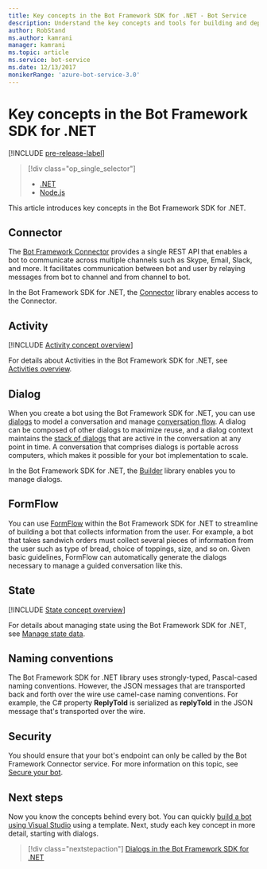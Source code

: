 ```yaml
---
title: Key concepts in the Bot Framework SDK for .NET - Bot Service
description: Understand the key concepts and tools for building and deploying conversational bots available in the Bot Framework SDK for .NET.
author: RobStand
ms.author: kamrani
manager: kamrani
ms.topic: article
ms.service: bot-service
ms.date: 12/13/2017
monikerRange: 'azure-bot-service-3.0'
---
```


# Key concepts in the Bot Framework SDK for .NET

[!INCLUDE [pre-release-label](../includes/pre-release-label-v3.md)]

> [!div class="op_single_selector"]
> - [.NET](../dotnet/bot-builder-dotnet-concepts.md)
> - [Node.js](../nodejs/bot-builder-nodejs-concepts.md)

This article introduces key concepts in the Bot Framework SDK for .NET.

## Connector

The [Bot Framework Connector](bot-builder-dotnet-connector.md) provides a single REST API that enables a bot to communicate across multiple channels such as Skype, Email, Slack, and more. It facilitates communication between bot and user by relaying messages from bot to channel and from channel to bot. 

In the Bot Framework SDK for .NET, the [Connector][connectorLibrary] library enables access to the Connector. 

## Activity

[!INCLUDE [Activity concept overview](../includes/snippet-dotnet-concept-activity.md)]

For details about Activities in the Bot Framework SDK for .NET, 
see [Activities overview](bot-builder-dotnet-activities.md).

## Dialog

When you create a bot using the Bot Framework SDK for .NET, you can use [dialogs](bot-builder-dotnet-dialogs.md) to model 
a conversation and manage [conversation flow](../bot-service-design-conversation-flow.md#dialog-stack). 
A dialog can be composed of other dialogs to maximize reuse, and a dialog context maintains the [stack of dialogs](../bot-service-design-conversation-flow.md) that are active in the conversation at any point in time. 
A conversation that comprises dialogs is portable across computers, which makes it possible for your bot implementation to scale. 

In the Bot Framework SDK for .NET, the [Builder][builderLibrary] library enables you to manage dialogs.

## FormFlow

You can use [FormFlow](bot-builder-dotnet-formflow.md) within the Bot Framework SDK for .NET to streamline of building a bot that collects information from the user. 
For example, a bot that takes sandwich orders must collect several pieces of information from the user such as type of bread, choice of toppings, size, and so on. Given basic guidelines, FormFlow can automatically generate the dialogs necessary to manage a guided conversation like this.

## State

[!INCLUDE [State concept overview](../includes/snippet-dotnet-concept-state.md)]

For details about managing state using the Bot Framework SDK for .NET, 
see [Manage state data](bot-builder-dotnet-state.md).

## Naming conventions

The Bot Framework SDK for .NET library uses strongly-typed, Pascal-cased naming conventions. 
However, the JSON messages that are transported back and forth over the wire use camel-case naming conventions. 
For example, the C# property **ReplyToId** is serialized as **replyToId** in the JSON message that's 
transported over the wire.

## Security

You should ensure that your bot's endpoint can only be called by the Bot Framework Connector service. 
For more information on this topic, see [Secure your bot](bot-builder-dotnet-security.md).

## Next steps

Now you know the concepts behind every bot. You can quickly [build a bot using Visual Studio](bot-builder-dotnet-quickstart.md) using a template. Next, study each key concept in more detail, starting with dialogs.

> [!div class="nextstepaction"]
> [Dialogs in the Bot Framework SDK for .NET](bot-builder-dotnet-dialogs.md)

[connectorLibrary]: /dotnet/api/microsoft.bot.connector

[builderLibrary]: /dotnet/api/microsoft.bot.builder.dialogs
